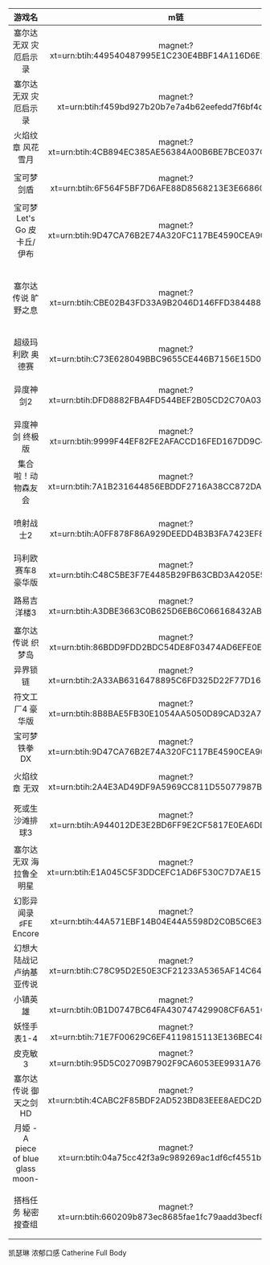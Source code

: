 游戏名|m链|说明
:-:|:-:|:-:
塞尔达无双 灾厄启示录|magnet:?xt=urn:btih:449540487995E1C230E4BBF14A116D6E1561A1F3|Hyrule Warriors Age of Calamity + Update 1.0.1 [NSZ]
塞尔达无双 灾厄启示录|magnet:?xt=urn:btih:f459bd927b20b7e7a4b62eefedd7f6bf4d05d809|Hyrule Warriors Age of Calamity + Update 1.2.1 + 3DLC [NSP]
火焰纹章 风花雪月|magnet:?xt=urn:btih:4CB894EC385AE56384A00B6BE7BCE037C70FC8CC|Fire Emblem Three Houses + update 1.2.0 + 6 DLC [NSP]
宝可梦剑盾|magnet:?xt=urn:btih:6F564F5BF7D6AFE88D8568213E3E66860A518233|Pokemon Sword and Shield + Update 1.3.0 + 2DLC [NSZ] 
宝可梦Let's Go 皮卡丘/伊布|magnet:?xt=urn:btih:9D47CA76B2E74A320FC117BE4590CEA90D1DBC1B|Pokemon Let’s Go Collection + Update 1.0.2 (Eevee+Pikachu).nsp
塞尔达传说 旷野之息|magnet:?xt=urn:btih:CBE02B43FD33A9B2046D146FFD384488939F6232|The Legend of Zelda Breath of the Wild +[DLC Pack 1 The Master Trials][DLC Pack 2 The Champions Ballad]+update1.6.0 [NSP]
超级玛利欧 奥德赛|magnet:?xt=urn:btih:C73E628049BBC9655CE446B7156E15D0230B389E|Super Mario Odyssey + update 1.3.0 [NSP]
异度神剑2|magnet:?xt=urn:btih:DFD8882FBA4FD544BEF2B05CD2C70A03123F2D71|Xenoblade Chronicles 2 + Torna – The Golden Country + Update 2.1.0 + 7DLC [NSZ]
异度神剑 终极版|magnet:?xt=urn:btih:9999F44EF82FE2AFACCD16FED167DD9C4E30CBE9|Xenoblade Chronicles Definitive Edition + Update 1.1.2 [NSZ]
集合啦！动物森友会|magnet:?xt=urn:btih:7A1B231644856EBDDF2716A38CC872DA846D1085|Animal Crossing: New Horizons + Update 1.5.1 Incl. 2DLC [NSP] 
喷射战士2|magnet:?xt=urn:btih:A0FF878F86A929DEEDD4B3B3FA7423EF8F9D81CD|Splatoon 2 + Octo Expansion + DLC + Update 5.3.1 (EUR) [NSZ]
玛利欧赛车8 豪华版|magnet:?xt=urn:btih:C48C5BE3F7E4485B29FB63CBD3A4205E5431C2D9|Mario Kart 8 Deluxe+update 1.7.1 [NSP]
路易吉洋楼3|magnet:?xt=urn:btih:A3DBE3663C0B625D6EB6C066168432ABCF395F10|Luigis Mansion 3 + Update 1.4.0 + 2DLC[NSZ]
塞尔达传说 织梦岛|magnet:?xt=urn:btih:86BDD9FDD2BDC54DE8F03474AD6EFE0EF931F627|The Legend of Zelda Links Awakening + update 1.0.1 [NSZ]
异界锁链|magnet:?xt=urn:btih:2A33AB6316478895C6FD325D22F77D168ACBDF77|Astral Chain + update 1.0.1 [NSP]
符文工厂4 豪华版|magnet:?xt=urn:btih:8B8BAE5FB30E1054AA5050D89CAD32A767C4EA8F|Rune Factory 4 Special + Update 1.0.1 USA [NSZ]
宝可梦 铁拳DX|magnet:?xt=urn:btih:9D47CA76B2E74A320FC117BE4590CEA90D1DBC1B|Pokemon Torunament DX [NSP]
火焰纹章 无双|magnet:?xt=urn:btih:2A4E3AD49DF9A5969CC811D55077987B6A6F9806|Fire Emblem Warriors + update 1.5.0 + 5DLC [NSZ]
死或生 沙滩排球3|magnet:?xt=urn:btih:A944012DE3E2BD6FF9E2CF5817E0EA6DDA234662|Scarlet Dead or Alive Xtreme 3 – Scarlet +Update 1.0.5+(55DLC) [NSZ]
塞尔达无双 海拉鲁全明星|magnet:?xt=urn:btih:E1A045C5F3DDCEFC1AD6F530C7D7AE156CC97FDD|Hyrule Warriors Definitive Edition + update 1.0.1[NSP]
幻影异闻录♯FE Encore|magnet:?xt=urn:btih:44A571EBF14B04E44A5598D2C0B5C6E334EFFAEB|Tokyo Mirage Sessions FE Encore [NSZ]
幻想大陆战记 卢纳基亚传说|magnet:?xt=urn:btih:C78C95D2E50E3CF21233A5365AF14C64B72F1B4E|Brigandine The Legend of Runersia + v1.0.2 [NSZ]
小镇英雄|magnet:?xt=urn:btih:0B1D0747BC64FA430747429908CF6A51CECEB768|Little Town Hero + update 1.2.0[NSZ]
妖怪手表1-4|magnet:?xt=urn:btih:71E7F00629C6EF4119815113E136BEC48893C32F|Yo-kai Watch Collection (JAP) [NSZ]
皮克敏3|magnet:?xt=urn:btih:95D5C02709B7902F9CA6053EE9931A76631710B8|Pikmin 3 Deluxe (Full) [NSZ]
塞尔达传说 御天之剑HD|magnet:?xt=urn:btih:4CABC2F85BDF2AD523BD83EEE8AEDC2D60660D08|The Legend of Zelda: Skyward Sword HD [NSZ]
月姫 -A piece of blue glass moon-|magnet:?xt=urn:btih:04a75cc42f3a9c989269ac1df6cf4551bf54eebc|Tsukihime - A piece of blue glass moon - NSP
搭档任务 秘密搜查组|magnet:?xt=urn:btih:660209b873ec8685fae1fc79aadd3becf8e5ae82|Buddy Mission: BOND Base Game NSP (6.90 GB) Asia [010042F014A00000] [Ko, Zh, Tw]
凯瑟琳 浓郁口感 Catherine Full Body
